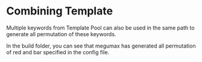 # Combining Template

Multiple keywords from Template Pool can also be used in the same path to generate all permutation of these keywords.

In the build folder, you can see that megumax has generated all permutation of red and bar specified in the config file.
